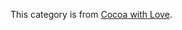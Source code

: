 This category is from [Cocoa with Love](http://cocoawithlove.com/2009/06/base64-encoding-options-on-mac-and.html).